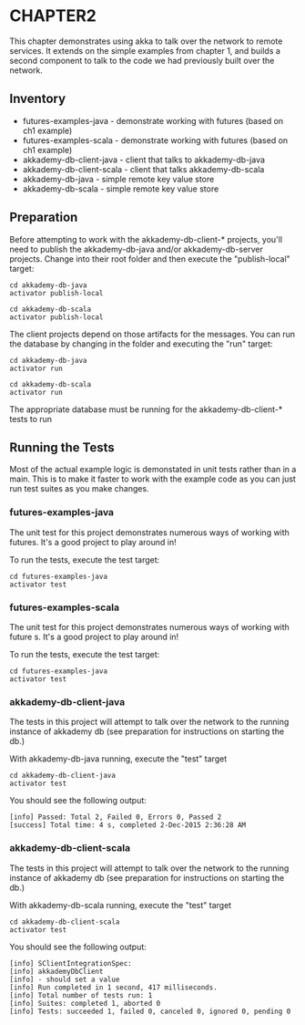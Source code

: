CHAPTER2
========
This chapter demonstrates using akka to talk over the network to remote services. It extends on the simple examples from chapter 1, and builds a second component to talk to the code we had previously built over the network.

Inventory
---------
- futures-examples-java - demonstrate working with futures (based on ch1 example)
- futures-examples-scala - demonstrate working with futures (based on ch1 example)
- akkademy-db-client-java - client that talks to akkademy-db-java		
- akkademy-db-client-scala - client that talks akkademy-db-scala
- akkademy-db-java - simple remote key value store
- akkademy-db-scala - simple remote key value store

Preparation
-----------

Before attempting to work with the akkademy-db-client-* projects, you'll need to publish the akkademy-db-java and/or akkademy-db-server projects. Change into their root folder and then execute the "publish-local" target:

    cd akkademy-db-java
    activator publish-local

    cd akkademy-db-scala
    activator publish-local

The client projects depend on those artifacts for the messages.
You can run the database by changing in the folder and executing the "run" target:

    cd akkademy-db-java
    activator run

    cd akkademy-db-scala
    activator run

The appropriate database must be running for the akkademy-db-client-* tests to run

Running the Tests
-----------------

Most of the actual example logic is demonstated in unit tests rather than in a main. This is to make it faster to work with the example code as you can just run test suites as you make changes.

### futures-examples-java 
The unit test for this project demonstrates numerous ways of working with futures. It's a good project to play around in!

To run the tests, execute the test target:

    cd futures-examples-java
    activator test

### futures-examples-scala 

The unit test for this project demonstrates numerous ways of working with future
s. It's a good project to play around in!

To run the tests, execute the test target:

    cd futures-examples-java
    activator test

### akkademy-db-client-java 
The tests in this project will attempt to talk over the network to the running instance of akkademy db (see preparation for instructions on starting the db.) 

With akkademy-db-java running, execute the "test" target

    cd akkademy-db-client-java
    activator test

You should see the following output:

    [info] Passed: Total 2, Failed 0, Errors 0, Passed 2
    [success] Total time: 4 s, completed 2-Dec-2015 2:36:28 AM

### akkademy-db-client-scala 
The tests in this project will attempt to talk over the network to the running instance of akkademy db (see preparation for instructions on starting the db.)

With akkademy-db-scala running, execute the "test" target

    cd akkademy-db-client-scala
    activator test

You should see the following output:

    [info] SClientIntegrationSpec:
    [info] akkademyDbClient
    [info] - should set a value
    [info] Run completed in 1 second, 417 milliseconds.
    [info] Total number of tests run: 1
    [info] Suites: completed 1, aborted 0
    [info] Tests: succeeded 1, failed 0, canceled 0, ignored 0, pending 0

